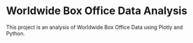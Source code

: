 # Worldwide Box Office Data Analysis
 This project is an analysis of Worldwide Box Office Data using Plotly and Python.
